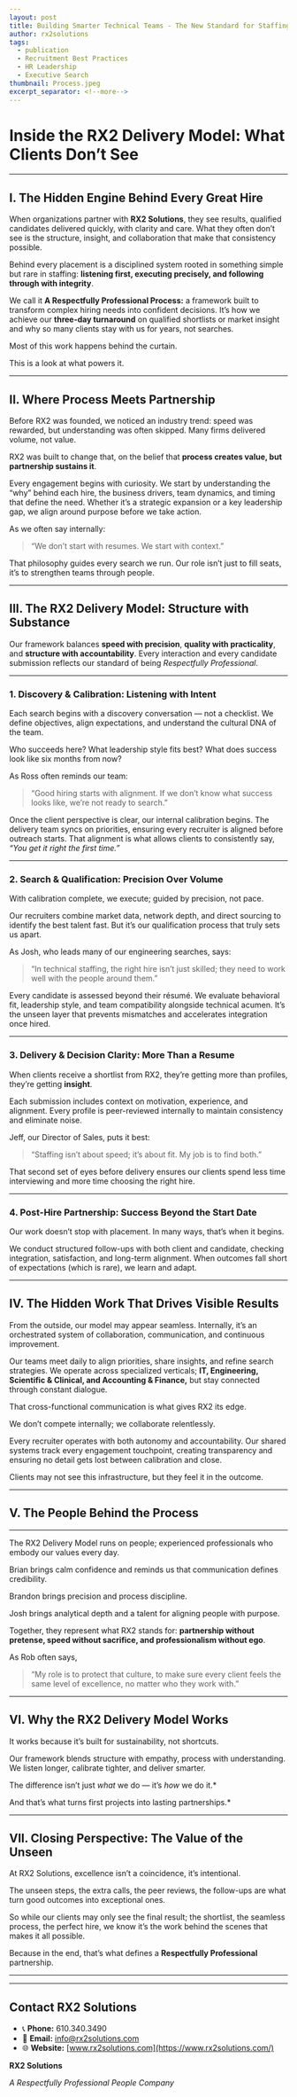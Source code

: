 ```yaml
---
layout: post
title: Building Smarter Technical Teams - The New Standard for Staffing Partnerships
author: rx2solutions
tags:
  - publication
  - Recruitment Best Practices
  - HR Leadership
  - Executive Search
thumbnail: Process.jpeg
excerpt_separator: <!--more-->
---
```


# **Inside the RX2 Delivery Model: What Clients Don’t See**

---

## **I. The Hidden Engine Behind Every Great Hire**

When organizations partner with **RX2 Solutions**, they see results, qualified candidates delivered quickly, with clarity and care. What they often don’t see is the structure, insight, <!--more--> and collaboration that make that consistency possible.

Behind every placement is a disciplined system rooted in something simple but rare in staffing: **listening first, executing precisely, and following through with integrity**.

We call it **A Respectfully Professional Process:** a framework built to transform complex hiring needs into confident decisions. It’s how we achieve our **three-day turnaround** on qualified shortlists or market insight and why so many clients stay with us for years, not searches.

Most of this work happens behind the curtain.

This is a look at what powers it.

---

## **II. Where Process Meets Partnership**

Before RX2 was founded, we noticed an industry trend: speed was rewarded, but understanding was often skipped. Many firms delivered volume, not value.

RX2 was built to change that, on the belief that **process creates value, but partnership sustains it**.

Every engagement begins with curiosity. We start by understanding the “why” behind each hire, the business drivers, team dynamics, and timing that define the need. Whether it’s a strategic expansion or a key leadership gap, we align around purpose before we take action.

As we often say internally:

> “We don’t start with resumes. We start with context.”
> 

That philosophy guides every search we run. Our role isn’t just to fill seats, it’s to strengthen teams through people.

---

## **III. The RX2 Delivery Model: Structure with Substance**

Our framework balances **speed with precision**, **quality with practicality**, and **structure with accountability**. Every interaction and every candidate submission reflects our standard of being *Respectfully Professional*.

---

### **1. Discovery & Calibration: Listening with Intent**

Each search begins with a discovery conversation — not a checklist. We define objectives, align expectations, and understand the cultural DNA of the team.

Who succeeds here? What leadership style fits best? What does success look like six months from now?

As Ross often reminds our team:

> “Good hiring starts with alignment. If we don’t know what success looks like, we’re not ready to search.”
> 

Once the client perspective is clear, our internal calibration begins. The delivery team syncs on priorities, ensuring every recruiter is aligned before outreach starts. That alignment is what allows clients to consistently say, *“You get it right the first time.”*

---

### **2. Search & Qualification: Precision Over Volume**

With calibration complete, we execute; guided by precision, not pace.

Our recruiters combine market data, network depth, and direct sourcing to identify the best talent fast. But it’s our qualification process that truly sets us apart.

As Josh, who leads many of our engineering searches, says:

> “In technical staffing, the right hire isn’t just skilled; they need to work well with the people around them.”
> 

Every candidate is assessed beyond their résumé. We evaluate behavioral fit, leadership style, and team compatibility alongside technical acumen. It’s the unseen layer that prevents mismatches and accelerates integration once hired.

---

### **3. Delivery & Decision Clarity: More Than a Resume**

When clients receive a shortlist from RX2, they’re getting more than profiles, they’re getting **insight**.

Each submission includes context on motivation, experience, and alignment. Every profile is peer-reviewed internally to maintain consistency and eliminate noise.

Jeff,  our Director of Sales, puts it best:

> “Staffing isn’t about speed; it’s about fit. My job is to find both.”
> 

That second set of eyes before delivery ensures our clients spend less time interviewing and more time choosing the right hire.

---

### **4. Post-Hire Partnership: Success Beyond the Start Date**

Our work doesn’t stop with placement. In many ways, that’s when it begins.

We conduct structured follow-ups with both client and candidate, checking integration, satisfaction, and long-term alignment. When outcomes fall short of expectations (which is rare), we learn and adapt.

---

## **IV. The Hidden Work That Drives Visible Results**

From the outside, our model may appear seamless. Internally, it’s an orchestrated system of collaboration, communication, and continuous improvement.

Our teams meet daily to align priorities, share insights, and refine search strategies. We operate across specialized verticals; **IT, Engineering, Scientific & Clinical, and Accounting & Finance,** but stay connected through constant dialogue.

That cross-functional communication is what gives RX2 its edge.

We don’t compete internally; we collaborate relentlessly.

Every recruiter operates with both autonomy and accountability. Our shared systems track every engagement touchpoint, creating transparency and ensuring no detail gets lost between calibration and close.

Clients may not see this infrastructure, but they feel it in the outcome.

---

## **V. The People Behind the Process**

---

The RX2 Delivery Model runs on people; experienced professionals who embody our values every day.

Brian brings calm confidence and reminds us that communication defines credibility.

Brandon brings precision and process discipline.

Josh brings analytical depth and a talent for aligning people with purpose.

Together, they represent what RX2 stands for: **partnership without pretense, speed without sacrifice, and professionalism without ego**.

As Rob often says,

> “My role is to protect that culture, to make sure every client feels the same level of excellence, no matter who they work with.”
> 

---

## **VI. Why the RX2 Delivery Model Works**

It works because it’s built for sustainability, not shortcuts.

Our framework blends structure with empathy, process with understanding. We listen longer, calibrate tighter, and deliver smarter.

The difference isn’t just *what* we do — it’s *how* we do it.*

And that’s what turns first projects into lasting partnerships.*

---

## **VII. Closing Perspective: The Value of the Unseen**

At RX2 Solutions, excellence isn’t a coincidence, it’s intentional.

The unseen steps, the extra calls, the peer reviews, the follow-ups are what turn good outcomes into exceptional ones.

So while our clients may only see the final result; the shortlist, the seamless process, the perfect hire, we know it’s the work behind the scenes that makes it all possible.

Because in the end, that’s what defines a **Respectfully Professional** partnership.

---

---

## Contact RX2 Solutions

- 📞 **Phone:** 610.340.3490
- 📧 **Email:** [info@rx2solutions.com](mailto:info@rx2solutions.com)
- 🌐 **Website:** [www.rx2solutions.com](https://www.rx2solutions.com/)

**RX2 Solutions**

*A Respectfully Professional People Company*
